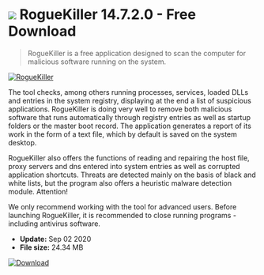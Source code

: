 # ![](https://cdn.softexe.net/static/icon/0/roguekiller-8266.png) RogueKiller 14.7.2.0 - Free Download

> RogueKiller is a free application designed to scan the computer for malicious software running on the system.

[![RogueKiller](https://gallery.dpcdn.pl/imgc/Tools/13647/g_-_420x350_1.5_-_x20150619020851_0.png)](https://softexe.net/win/security-privacy/other/roguekiller:hbff.html)

The tool checks, among others running processes, services, loaded DLLs and entries in the system registry, displaying at the end a list of suspicious applications. RogueKiller is doing very well to remove both malicious software that runs automatically through registry entries as well as startup folders or the master boot record. The application generates a report of its work in the form of a text file, which by default is saved on the system desktop.
 
 RogueKiller also offers the functions of reading and repairing the host file, proxy servers and dns entered into system entries as well as corrupted application shortcuts. Threats are detected mainly on the basis of black and white lists, but the program also offers a heuristic malware detection module.
 Attention!
 
 We only recommend working with the tool for advanced users.
 Before launching RogueKiller, it is recommended to close running programs - including antivirus software.


- **Update:** Sep 02 2020
- **File size:** 24.34 MB

[![Download](https://cdn.softexe.net/static/img/download.png)](https://softexe.net/win/security-privacy/other/roguekiller:hbff.html)

